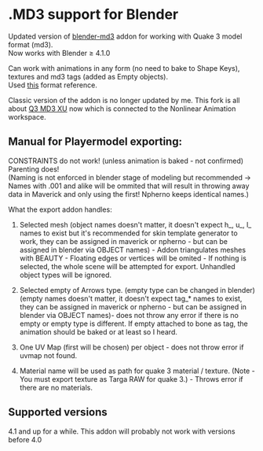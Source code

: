 # .MD3 support for Blender  

Updated version of [blender-md3](https://github.com/neumond/blender-md3) addon for working with Quake 3 model format (md3).  
Now works with Blender ≥ 4.1.0  

Can work with animations in any form (no need to bake to Shape Keys), textures and md3 tags (added as Empty objects).  
Used [this](http://www.icculus.org/homepages/phaethon/q3a/formats/md3format.html) format reference.  

Classic version of the addon is no longer updated by me. This fork is all about [Q3 MD3 XU](https://github.com/Uzugijin/blender-md3/releases/tag/experimental) now which is connected to the Nonlinear Animation workspace.  

## Manual for Playermodel exporting:  
CONSTRAINTS do not work! (unless animation is baked - not confirmed) Parenting does!  
(Naming is not enforced in blender stage of modeling but recommended ->  
Names with .001 and alike will be ommited that will result in throwing away data in Maverick and only using the first! Npherno keeps identical names.)  

What the export addon handles:  

1. Selected mesh <objects> (object names doesn't matter, it doesn't expect h_, u_, l_ names to exist but it's recommended for skin template generator to work, they can be assigned in maverick or npherno - but can be assigned in blender via OBJECT names) - Addon triangulates meshes with BEAUTY - Floating edges or vertices will be omited - If nothing is selected, the whole scene will be attempted for export. Unhandled object types will be ignored.  
				
2. Selected empty <objects> of Arrows type. (empty type can be changed in blender) (empty names doesn't matter, it doesn't expect tag_* names to exist, they can be assigned in maverick or npherno - but can be assigned in blender via OBJECT names)- does not throw any error if there is no empty or empty type is different. If empty attached to bone as tag, the animation should be baked or at least so I heard.  
   
3. One UV Map (first will be chosen) per object - does not throw error if uvmap not found.  

4. Material name will be used as path for quake 3 material / texture. (Note - You must export texture as Targa RAW for quake 3.) - Throws error if there are no materials.  

## Supported versions  

4.1 and up for a while. This addon will probably not work with versions before 4.0   
